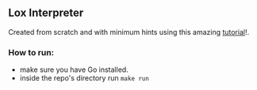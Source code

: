 ## Lox Interpreter

Created from scratch and with minimum hints using this amazing [tutorial](craftinginterpreters.com)!. 

### How to run:

- make sure you have Go installed.
- inside the repo's directory run `make run`